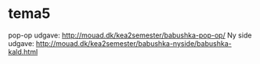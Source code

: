 # tema5
pop-op udgave:  http://mouad.dk/kea2semester/babushka-pop-op/
Ny side udgave: http://mouad.dk/kea2semester/babushka-nyside/babushka-kald.html